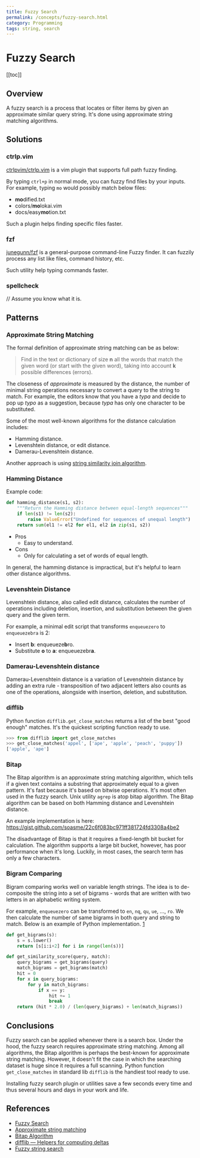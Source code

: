 ```yaml
---
title: Fuzzy Search
permalink: /concepts/fuzzy-search.html
category: Programming
tags: string, search
---
```


# Fuzzy Search

[[toc]]

## Overview

A fuzzy search is a process that locates or filter items by given an approximate
similar query string. It's done using approximate string matching algorithms.

## Solutions

### ctrlp.vim

[ctrlpvim/ctrlp.vim](https://github.com/ctrlpvim/ctrlp.vim) is a vim plugin that
supports full path fuzzy finding.

By typing `ctrl+p` in normal mode, you can fuzzy find files by your inputs. For example,
typing `mo` would possibly match below files:

* **mo**dified.txt
* colors/**mo**lokai.vim
* docs/easy**mo**tion.txt

Such a plugin helps finding specific files faster.

### fzf

[junegunn/fzf](https://github.com/junegunn/fzf) is a general-purpose command-line
Fuzzy finder. It can fuzzily process any list like files, command history, etc.

Such utility help typing commands faster.

### spellcheck

// Assume you know what it is.

## Patterns

### Approximate String Matching

The formal definition of approximate string matching can be as below:

> Find in the text or dictionary of size **n** all the words that match the given word
> (or start with the given word), taking into account **k** possible differences (errors).

The closeness of *approximate* is measured by the distance, the number of minimal
string operations necessary to convert a query to the string to match. For example,
the editors know that you have a *typa* and decide to pop up *typo* as a suggestion,
because *typa* has only one character to be substituted.

Some of the most well-known algorithms for the distance calculation includes:

* Hamming distance.
* Levenshtein distance, or edit distance.
* Damerau-Levenshtein distance.

Another approach is using [string similarity join algorithm](https://www.cse.unsw.edu.au/~weiw/project/tutorial-simjoin-SEBD08.pdf).

### Hamming Distance

Example code:

```python
def hamming_distance(s1, s2):
    """Return the Hamming distance between equal-length sequences"""
    if len(s1) != len(s2):
        raise ValueError("Undefined for sequences of unequal length")
    return sum(el1 != el2 for el1, el2 in zip(s1, s2))
```

* Pros
    * Easy to understand.
* Cons
    * Only for calculating a set of words of equal length.

In general, the hamming distance is impractical, but it's helpful to learn other distance algorithms.

### Levenshtein Distance

Levenshtein distance, also called edit distance, calculates the number of
operations including deletion, insertion, and substitution between the
given query and the given term.

For example, a minimal edit script that transforms `enqueuezero` to `enqueuezebra` is 2:

- Insert **b**: enqueueze**b**ro.
- Substitute **o** to **a**: enqueuezebr**a**.

### Damerau-Levenshtein distance

Damerau-Levenshtein distance is a variation of Levenshtein distance by adding
an extra rule - transposition of two adjacent letters also counts as one
of the operations, alongside with insertion, deletion, and substitution.

### difflib

Python function `difflib.get_close_matches` returns a list of the best "good enough" matches. It's the quickest scripting function ready to use.

```python
>>> from difflib import get_close_matches
>>> get_close_matches('appel', ['ape', 'apple', 'peach', 'puppy'])
['apple', 'ape']
```

### Bitap

The Bitap algorithm is an approximate string matching algorithm, which tells if
a given text contains a substring that approximately equal to a given pattern.
It's fast because it's based on bitwise operations. It's most often used in the fuzzy search. Unix utility `agrep` is atop bitap algorithm. The Bitap algorithm
can be based on both Hamming distance and Levenshtein distance.

An example implementation is here:
<https://gist.github.com/soasme/22c6f083bc971ff381724fd3308a4be2>

The disadvantage of Bitap is that it requires a fixed-length bit bucket for calculation.
The algorithm supports a large bit bucket, however, has poor performance when it's long.
Luckily, in most cases, the search term has only a few characters.

### Bigram Comparing

Bigram comparing works well on variable length strings.
The idea is to de-composite the string into a set of bigrams - words that are
written with two letters in an alphabetic writing system.

For example, `enqueuezero` can be transformed to `en`, `nq`, `qu`, `ue`, ..., `ro`.
We then calculate the number of same bigrams in both query and string to match.
Below is an example of Python implementation. [1]

```python
def get_bigrams(s):
    s = s.lower()
    return [s[i:i+2] for i in range(len(s))]

def get_similarity_score(query, match):
    query_bigrams = get_bigrams(query)
    match_bigrams = get_bigrams(match)
    hit = 0
    for x in query_bigrams:
        for y in match_bigrams:
            if x == y:
                hit += 1
                break
    return (hit * 2.0) / (len(query_bigrams) + len(match_bigrams))
```

[1]: https://stackoverflow.com/questions/653157/a-better-similarity-ranking-algorithm-for-variable-length-strings

## Conclusions

Fuzzy search can be applied whenever there is a search box. Under the hood, the fuzzy
search requires approximate string matching. Among all algorithms, the Bitap algorithm
is perhaps the best-known for approximate string matching.  However, it doesn't
fit the case in which the searching dataset is huge since it requires a full scanning.
Python function `get_close_matches` in standard lib `difflib` is the handiest tool
ready to use.

Installing fuzzy search plugin or utilities save a few seconds every time and thus several
hours and days in your work and life.

## References

* [Fuzzy Search](https://whatis.techtarget.com/definition/fuzzy-search)
* [Approximate string matching](https://en.wikipedia.org/wiki/Approximate_string_matching)
* [Bitap Algorithm](https://en.wikipedia.org/wiki/Bitap_algorithm)
* [difflib — Helpers for computing deltas](https://docs.python.org/3/library/difflib.html)
* [Fuzzy string search](http://ntz-develop.blogspot.com/2011/03/fuzzy-string-search.html)
